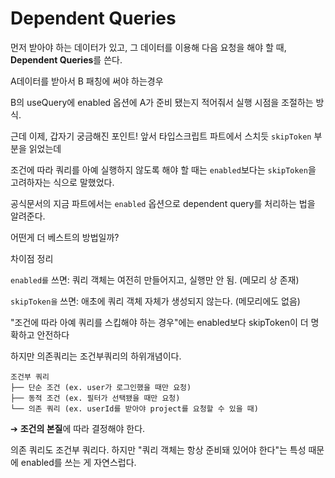 # **Dependent Queries**

<aside>

먼저 받아야 하는 데이터가 있고, 그 데이터를 이용해 다음 요청을 해야 할 때, **Dependent Queries**를 쓴다.

</aside>

A데이터를 받아서 B 패칭에 써야 하는경우

B의 useQuery에 enabled 옵션에 A가 준비 됐는지 적어줘서 실행 시점을 조절하는 방식.

근데 이제, 갑자기 궁금해진 포인트! 앞서 타입스크립트 파트에서 스치듯 `skipToken` 부분을 읽었는데

조건에 따라 쿼리를 아예 실행하지 않도록 해야 할 때는 `enabled`보다는 `skipToken`을 고려하자는 식으로 말했었다.

공식문서의 지금 파트에서는 `enabled` 옵션으로 dependent query를 처리하는 법을 알려준다.

어떤게 더 베스트의 방법일까?

차이점 정리

`enabled를` 쓰면:
쿼리 객체는 여전히 만들어지고, 실행만 안 됨. (메모리 상 존재)

`skipToken을` 쓰면:
애초에 쿼리 객체 자체가 생성되지 않는다. (메모리에도 없음)

"조건에 따라 아예 쿼리를 스킵해야 하는 경우"에는 enabled보다 skipToken이 더 명확하고 안전하다

하지만 의존쿼리는 조건부쿼리의 하위개념이다.

```
조건부 쿼리
├── 단순 조건 (ex. user가 로그인했을 때만 요청)
├── 동적 조건 (ex. 필터가 선택됐을 때만 요청)
└── 의존 쿼리 (ex. userId를 받아야 project를 요청할 수 있을 때)
```

➔ **조건의 본질**에 따라 결정해야 한다.

의존 쿼리도 조건부 쿼리다. 하지만 "쿼리 객체는 항상 준비돼 있어야 한다"는 특성 때문에 enabled를 쓰는 게 자연스럽다.
